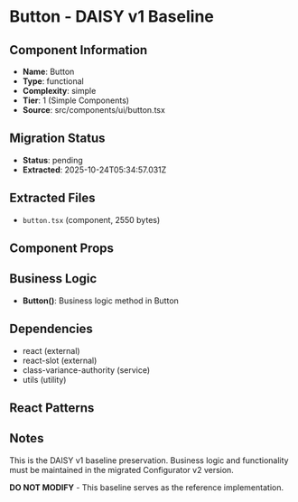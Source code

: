 # Button - DAISY v1 Baseline

## Component Information

- **Name**: Button
- **Type**: functional
- **Complexity**: simple
- **Tier**: 1 (Simple Components)
- **Source**: src/components/ui/button.tsx

## Migration Status

- **Status**: pending
- **Extracted**: 2025-10-24T05:34:57.031Z

## Extracted Files

- `button.tsx` (component, 2550 bytes)

## Component Props



## Business Logic

- **Button()**: Business logic method in Button

## Dependencies

- react (external)
- react-slot (external)
- class-variance-authority (service)
- utils (utility)

## React Patterns



## Notes

This is the DAISY v1 baseline preservation. Business logic and functionality
must be maintained in the migrated Configurator v2 version.

**DO NOT MODIFY** - This baseline serves as the reference implementation.
